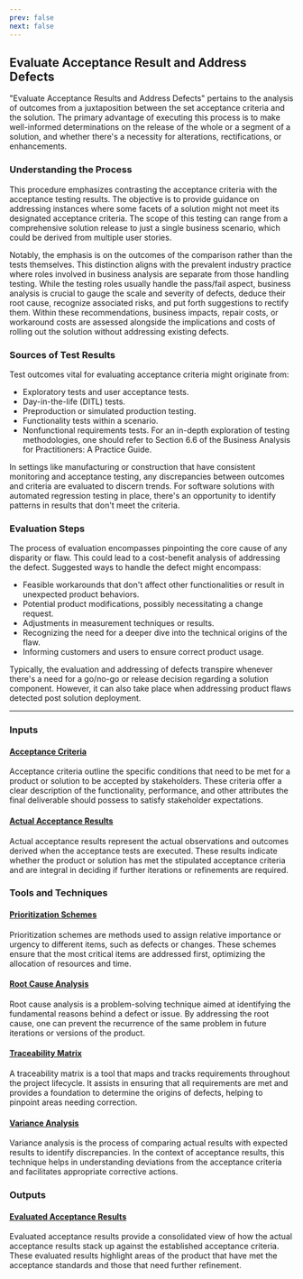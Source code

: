 ```yaml
---
prev: false
next: false
---
```


## Evaluate Acceptance Result and Address Defects

"Evaluate Acceptance Results and Address Defects" pertains to the analysis of outcomes from a juxtaposition between the set acceptance criteria and the solution. The primary advantage of executing this process is to make well-informed determinations on the release of the whole or a segment of a solution, and whether there's a necessity for alterations, rectifications, or enhancements.

### Understanding the Process

This procedure emphasizes contrasting the acceptance criteria with the acceptance testing results. The objective is to provide guidance on addressing instances where some facets of a solution might not meet its designated acceptance criteria. The scope of this testing can range from a comprehensive solution release to just a single business scenario, which could be derived from multiple user stories.

Notably, the emphasis is on the outcomes of the comparison rather than the tests themselves. This distinction aligns with the prevalent industry practice where roles involved in business analysis are separate from those handling testing. While the testing roles usually handle the pass/fail aspect, business analysis is crucial to gauge the scale and severity of defects, deduce their root cause, recognize associated risks, and put forth suggestions to rectify them. Within these recommendations, business impacts, repair costs, or workaround costs are assessed alongside the implications and costs of rolling out the solution without addressing existing defects.

### Sources of Test Results

Test outcomes vital for evaluating acceptance criteria might originate from:

- Exploratory tests and user acceptance tests.
- Day-in-the-life (DITL) tests.
- Preproduction or simulated production testing.
- Functionality tests within a scenario.
- Nonfunctional requirements tests.
  For an in-depth exploration of testing methodologies, one should refer to Section 6.6 of the Business Analysis for Practitioners: A Practice Guide.

In settings like manufacturing or construction that have consistent monitoring and acceptance testing, any discrepancies between outcomes and criteria are evaluated to discern trends. For software solutions with automated regression testing in place, there's an opportunity to identify patterns in results that don't meet the criteria.

### Evaluation Steps

The process of evaluation encompasses pinpointing the core cause of any disparity or flaw. This could lead to a cost-benefit analysis of addressing the defect. Suggested ways to handle the defect might encompass:

- Feasible workarounds that don't affect other functionalities or result in unexpected product behaviors.
- Potential product modifications, possibly necessitating a change request.
- Adjustments in measurement techniques or results.
- Recognizing the need for a deeper dive into the technical origins of the flaw.
- Informing customers and users to ensure correct product usage.

Typically, the evaluation and addressing of defects transpire whenever there's a need for a go/no-go or release decision regarding a solution component. However, it can also take place when addressing product flaws detected post solution deployment.

---

### Inputs

#### [Acceptance Criteria](/content/gist/business-analysis/inputs-outputs/assessment-of-business-value.md)

Acceptance criteria outline the specific conditions that need to be met for a product or solution to be accepted by stakeholders. These criteria offer a clear description of the functionality, performance, and other attributes the final deliverable should possess to satisfy stakeholder expectations.

#### [Actual Acceptance Results](/content/gist/business-analysis/inputs-outputs/elicitation-results-unconfirmed-confirmed.md)

Actual acceptance results represent the actual observations and outcomes derived when the acceptance tests are executed. These results indicate whether the product or solution has met the stipulated acceptance criteria and are integral in deciding if further iterations or refinements are required.

### Tools and Techniques

#### [Prioritization Schemes](/content/gist/business-analysis/tools-techniques/benchmarking.md)

Prioritization schemes are methods used to assign relative importance or urgency to different items, such as defects or changes. These schemes ensure that the most critical items are addressed first, optimizing the allocation of resources and time.

#### [Root Cause Analysis](/content/gist/business-analysis/tools-techniques/benchmarking.md)

Root cause analysis is a problem-solving technique aimed at identifying the fundamental reasons behind a defect or issue. By addressing the root cause, one can prevent the recurrence of the same problem in future iterations or versions of the product.

#### [Traceability Matrix](/content/gist/business-analysis/tools-techniques/benchmarking.md)

A traceability matrix is a tool that maps and tracks requirements throughout the project lifecycle. It assists in ensuring that all requirements are met and provides a foundation to determine the origins of defects, helping to pinpoint areas needing correction.

#### [Variance Analysis](/content/gist/business-analysis/tools-techniques/benchmarking.md)

Variance analysis is the process of comparing actual results with expected results to identify discrepancies. In the context of acceptance results, this technique helps in understanding deviations from the acceptance criteria and facilitates appropriate corrective actions.

### Outputs

#### [Evaluated Acceptance Results](/content/gist/business-analysis/inputs-outputs/assessment-of-business-value.md)

Evaluated acceptance results provide a consolidated view of how the actual acceptance results stack up against the established acceptance criteria. These evaluated results highlight areas of the product that have met the acceptance standards and those that need further refinement.
